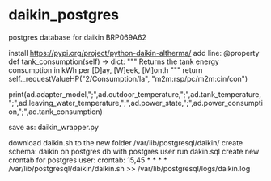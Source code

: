 # daikin_postgres
postgres database for daikin BRP069A62 

install https://pypi.org/project/python-daikin-altherma/
add line:
@property
    def tank_consumption(self) -> dict:
        """ Returns the tank energy consumption in kWh per [D]ay, [W]eek, [M]onth """
        return self._requestValueHP("2/Consumption/la", "m2m:rsp/pc/m2m:cin/con")

print(ad.adapter_model,";",ad.outdoor_temperature,";",ad.tank_temperature,";",ad.leaving_water_temperature,";",ad.power_state,";",ad.power_consumption,";",ad.tank_consumption)

save as: daikin_wrapper.py

download daikin.sh to the new folder /var/lib/postgresql/daikin/
create schema: daikin on postgres db with postgres user
run dakin.sql
create new crontab for postgres user:
crontab:
15,45 * * * * /var/lib/postgresql/daikin/daikin.sh >> /var/lib/postgresql/logs/daikin.log




